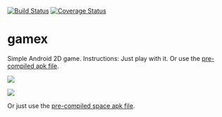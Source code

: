 [![Build Status](https://travis-ci.org/montao/gamex.svg?branch=master)](https://travis-ci.org/montao/gamex) [![Coverage Status](https://coveralls.io/repos/github/montao/gamex/badge.svg?branch=master)](https://coveralls.io/github/montao/gamex?branch=master)

# gamex
Simple Android 2D game. Instructions: Just play with it. Or use the [pre-compiled apk file](https://github.com/montao/gamex/blob/master/app/release/app-release.apk).  

![](https://raw.githubusercontent.com/montao/gamex/master/jamie2d-Untitled.png)

![](https://raw.githubusercontent.com/montao/gamex/master/rymdspel.png)

 Or just use the [pre-compiled space apk file](https://github.com/montao/gamex/raw/master/app/release/space-release.apk).  
